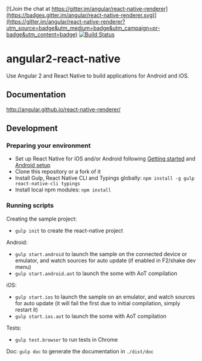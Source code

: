[![Join the chat at https://gitter.im/angular/react-native-renderer](https://badges.gitter.im/angular/react-native-renderer.svg)](https://gitter.im/angular/react-native-renderer?utm_source=badge&utm_medium=badge&utm_campaign=pr-badge&utm_content=badge)
[![Build Status](https://travis-ci.org/angular/react-native-renderer.svg?branch=master)](https://travis-ci.org/angular/react-native-renderer)

# angular2-react-native

Use Angular 2 and React Native to build applications for Android and iOS.

## Documentation
http://angular.github.io/react-native-renderer/

## Development

### Preparing your environment
* Set up React Native for iOS and/or Android following [Getting started](https://facebook.github.io/react-native/docs/getting-started.html) and [Android setup](https://facebook.github.io/react-native/docs/android-setup.htmlt)
* Clone this repository or a fork of it
* Install Gulp, React Native CLI  and Typings globally: `npm install -g gulp react-native-cli typings`
* Install local npm modules: `npm install`

### Running scripts

Creating the sample project:
* `gulp init` to create the react-native project

Android:
* `gulp start.android` to launch the sample on the connected device or emulator, and watch sources for auto update (if enabled in F2/shake dev menu)
* `gulp start.android.aot` to launch the some with AoT compilation

iOS:
* `gulp start.ios` to launch the sample on an emulator, and watch sources for auto update (it will fail the first due to initial compilation, simply restart it)
* `gulp start.ios.aot` to launch the some with AoT compilation

Tests:
* `gulp test.browser` to run tests in Chrome

Doc:
`gulp doc` to generate the documentation in `./dist/doc`
